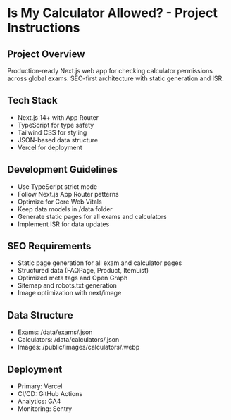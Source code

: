 # Is My Calculator Allowed? - Project Instructions

## Project Overview
Production-ready Next.js web app for checking calculator permissions across global exams. SEO-first architecture with static generation and ISR.

## Tech Stack
- Next.js 14+ with App Router
- TypeScript for type safety
- Tailwind CSS for styling
- JSON-based data structure
- Vercel for deployment

## Development Guidelines
- Use TypeScript strict mode
- Follow Next.js App Router patterns
- Optimize for Core Web Vitals
- Keep data models in /data folder
- Generate static pages for all exams and calculators
- Implement ISR for data updates

## SEO Requirements
- Static page generation for all exam and calculator pages
- Structured data (FAQPage, Product, ItemList)
- Optimized meta tags and Open Graph
- Sitemap and robots.txt generation
- Image optimization with next/image

## Data Structure
- Exams: /data/exams/<exam-slug>.json
- Calculators: /data/calculators/<model-slug>.json
- Images: /public/images/calculators/<slug>.webp

## Deployment
- Primary: Vercel
- CI/CD: GitHub Actions
- Analytics: GA4
- Monitoring: Sentry
